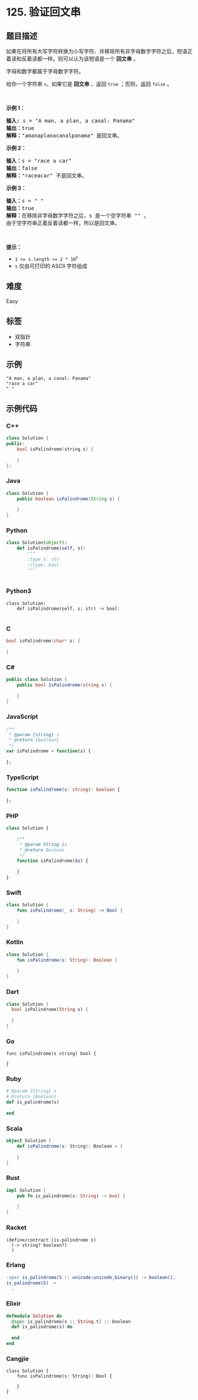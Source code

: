 # 125. 验证回文串

## 题目描述

<p>如果在将所有大写字符转换为小写字符、并移除所有非字母数字字符之后，短语正着读和反着读都一样。则可以认为该短语是一个 <strong>回文串</strong> 。</p>

<p>字母和数字都属于字母数字字符。</p>

<p>给你一个字符串 <code>s</code>，如果它是 <strong>回文串</strong> ，返回 <code>true</code><em> </em>；否则，返回<em> </em><code>false</code><em> </em>。</p>

<p>&nbsp;</p>

<p><strong>示例 1：</strong></p>

<pre>
<strong>输入:</strong> s = "A man, a plan, a canal: Panama"
<strong>输出：</strong>true
<strong>解释：</strong>"amanaplanacanalpanama" 是回文串。
</pre>

<p><strong>示例 2：</strong></p>

<pre>
<strong>输入：</strong>s = "race a car"
<strong>输出：</strong>false
<strong>解释：</strong>"raceacar" 不是回文串。
</pre>

<p><strong>示例 3：</strong></p>

<pre>
<strong>输入：</strong>s = " "
<strong>输出：</strong>true
<strong>解释：</strong>在移除非字母数字字符之后，s 是一个空字符串 "" 。
由于空字符串正着反着读都一样，所以是回文串。
</pre>

<p>&nbsp;</p>

<p><strong>提示：</strong></p>

<ul>
	<li><code>1 &lt;= s.length &lt;= 2 * 10<sup>5</sup></code></li>
	<li><code>s</code> 仅由可打印的 ASCII 字符组成</li>
</ul>


## 难度

Easy

## 标签

- 双指针
- 字符串

## 示例

```
"A man, a plan, a canal: Panama"
"race a car"
" "
```

## 示例代码

### C++

```cpp
class Solution {
public:
    bool isPalindrome(string s) {
        
    }
};
```

### Java

```java
class Solution {
    public boolean isPalindrome(String s) {
        
    }
}
```

### Python

```python
class Solution(object):
    def isPalindrome(self, s):
        """
        :type s: str
        :rtype: bool
        """
        
```

### Python3

```python3
class Solution:
    def isPalindrome(self, s: str) -> bool:
        
```

### C

```c
bool isPalindrome(char* s) {
    
}
```

### C#

```csharp
public class Solution {
    public bool IsPalindrome(string s) {
        
    }
}
```

### JavaScript

```javascript
/**
 * @param {string} s
 * @return {boolean}
 */
var isPalindrome = function(s) {
    
};
```

### TypeScript

```typescript
function isPalindrome(s: string): boolean {
    
};
```

### PHP

```php
class Solution {

    /**
     * @param String $s
     * @return Boolean
     */
    function isPalindrome($s) {
        
    }
}
```

### Swift

```swift
class Solution {
    func isPalindrome(_ s: String) -> Bool {
        
    }
}
```

### Kotlin

```kotlin
class Solution {
    fun isPalindrome(s: String): Boolean {
        
    }
}
```

### Dart

```dart
class Solution {
  bool isPalindrome(String s) {
    
  }
}
```

### Go

```golang
func isPalindrome(s string) bool {
    
}
```

### Ruby

```ruby
# @param {String} s
# @return {Boolean}
def is_palindrome(s)
    
end
```

### Scala

```scala
object Solution {
    def isPalindrome(s: String): Boolean = {
        
    }
}
```

### Rust

```rust
impl Solution {
    pub fn is_palindrome(s: String) -> bool {
        
    }
}
```

### Racket

```racket
(define/contract (is-palindrome s)
  (-> string? boolean?)
  )
```

### Erlang

```erlang
-spec is_palindrome(S :: unicode:unicode_binary()) -> boolean().
is_palindrome(S) ->
  .
```

### Elixir

```elixir
defmodule Solution do
  @spec is_palindrome(s :: String.t) :: boolean
  def is_palindrome(s) do
    
  end
end
```

### Cangjie

```cangjie
class Solution {
    func isPalindrome(s: String): Bool {

    }
}
```

